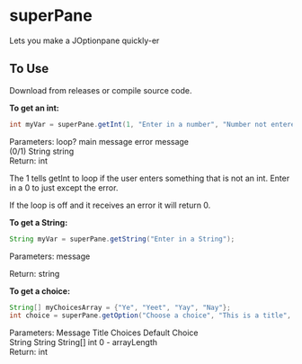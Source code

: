 # superPane
Lets you make a JOptionpane quickly-er

## To Use
Download from releases or compile source code.

<b>To get an int:</b>
``` java
int myVar = superPane.getInt(1, "Enter in a number", "Number not entered, try again");
``` 
Parameters: loop?   main message      error message<br>
            (0/1)    String             string<br>
Return: int
   
The 1 tells getInt to loop if the user enters something that is not an int. Enter in a 0 to just except the error.

If the loop is off and it receives an error it will return 0.

<b>To get a String:</b>
``` java
String myVar = superPane.getString("Enter in a String");
```
Parameters: message

Return: string

<b>To get a choice:</b>
``` java
String[] myChoicesArray = {"Ye", "Yeet", "Yay", "Nay"};
int choice = superPane.getOption("Choose a choice", "This is a title", myChoicesArray, 0);
```
Parameters: Message     Title     Choices    Default Choice<br>
	  		String      String    String[]   int 0 - arrayLength<br>
Return: int
